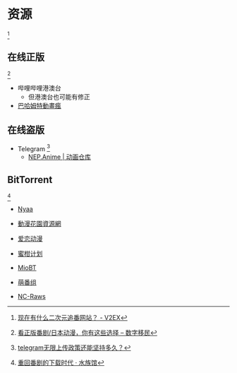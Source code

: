 # 资源
[^v2ex]

## 在线正版
[^数字移民]

- 哔哩哔哩港澳台
  - 但港澳台也可能有修正
- [巴哈姆特動畫瘋](https://ani.gamer.com.tw/)

## 在线盗版
- Telegram [^tg-bangumi]
  - [NEP.Anime | 动画仓库](https://t.me/AnimeNep)

## BitTorrent
[^Aquarium39]

- [Nyaa](https://nyaa.si/)
- [動漫花園資源網](https://share.dmhy.org/)
- [爱恋动漫](https://kisssub.org/)

- [蜜柑计划](https://mikanani.me/)
- [MioBT](http://www.miobt.com/)
- [萌番组](https://bangumi.moe/)

- [NC-Raws](https://nc.raws.dev/0:/)


[^v2ex]: [现在有什么二次元追番网站？ - V2EX](https://www.v2ex.com/t/647685)
[^Aquarium39]: [重回番剧的下载时代 · 水族馆](https://aquarium39.moe/posts/no-more-bilibili/)
[^数字移民]: [看正版番剧/日本动漫，你有这些选择 – 数字移民](https://blog.shuziyimin.org/1298)
[^tg-bangumi]: [telegram无限上传政策还能坚持多久？](https://bangumi.tv/group/topic/362024)
